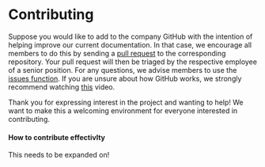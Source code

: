 # Contributing
Suppose you would like to add to the company GitHub with the intention of helping improve our current documentation. In that case, we encourage all members to do this by sending a [pull request](https://github.com/NASA-Protocol-Exploits/handbook/pulls) to the corresponding repository. Your pull request will then be triaged by the respective employee of a senior position. For any questions, we advise members to use the [issues function](https://github.com/NASA-Protocol-Exploits/handbook/issues). If you are unsure about how GitHub works, we strongly recommend watching [this](https://www.youtube.com/watch?v=RGOj5yH7evk&ab_channel=freeCodeCamp.org) video.

Thank you for expressing interest in the project and wanting to help! We want to make this a welcoming environment for everyone interested in contributing.

#### How to contribute effectivlty
This needs to be expanded on!
